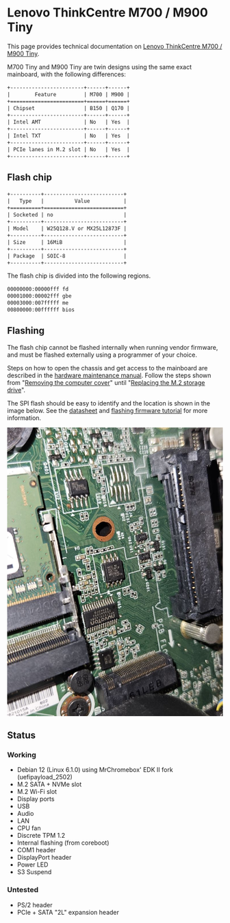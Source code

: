 # Lenovo ThinkCentre M700 / M900 Tiny

This page provides technical documentation on [Lenovo ThinkCentre M700 / M900 Tiny].

M700 Tiny and M900 Tiny are twin designs using the same exact mainboard, with
the following differences:

```{eval-rst}
+------------------------+------+------+
|        Feature         | M700 | M900 |
+========================+======+======+
| Chipset                | B150 | Q170 |
+------------------------+------+------+
| Intel AMT              | No   | Yes  |
+------------------------+------+------+
| Intel TXT              | No   | Yes  |
+------------------------+------+------+
| PCIe lanes in M.2 slot | No   | Yes  |
+------------------------+------+------+
```

## Flash chip

```{eval-rst}
+----------+--------------------------+
|   Type   |          Value           |
+==========+==========================+
| Socketed | no                       |
+----------+--------------------------+
| Model    | W25Q128.V or MX25L12873F |
+----------+--------------------------+
| Size     | 16MiB                    |
+----------+--------------------------+
| Package  | SOIC-8                   |
+----------+--------------------------+
```

The flash chip is divided into the following regions.

	00000000:00000fff fd
	00001000:00002fff gbe
	00003000:007fffff me
	00800000:00ffffff bios

## Flashing

The flash chip cannot be flashed internally when running vendor firmware, and must
be flashed externally using a programmer of your choice.

Steps on how to open the chassis and get access to the mainboard are described
in the [hardware maintenance manual]. Follow the steps shown from
"[Removing the computer cover]" until "[Replacing the M.2 storage drive]".

The SPI flash should be easy to identify and the location is shown in the image
below. See the [datasheet] and [flashing firmware tutorial] for more information.

![](thinkcentre_m900_tiny_spi_location.jpg)

## Status

### Working

 * Debian 12 (Linux 6.1.0) using MrChromebox' EDK II fork (uefipayload_2502)
 * M.2 SATA + NVMe slot
 * M.2 Wi-Fi slot
 * Display ports
 * USB
 * Audio
 * LAN
 * CPU fan
 * Discrete TPM 1.2
 * Internal flashing (from coreboot)
 * COM1 header
 * DisplayPort header
 * Power LED
 * S3 Suspend

### Untested

 * PS/2 header
 * PCIe + SATA "2L" expansion header

[Lenovo ThinkCentre M700 / M900 Tiny]: https://psref.lenovo.com/syspool/Sys/PDF/ThinkCentre/ThinkCentre_M900_Tiny/ThinkCentre_M900_Tiny_Spec.PDF
[hardware maintenance manual]: https://download.lenovo.com/pccbbs/thinkcentre_pdf/m700_m900_m900x_tiny_hmm.pdf
[Removing the computer cover]: https://download.lenovo.com/pccbbs/thinkcentre_pdf/m700_m900_m900x_tiny_hmm.pdf#page=119
[Replacing the M.2 storage drive]: https://download.lenovo.com/pccbbs/thinkcentre_pdf/m700_m900_m900x_tiny_hmm.pdf#page=134
[datasheet]: https://www.mouser.com/datasheet/2/949/w25q128jv_revf_03272018_plus-1489608.pdf
[flashing firmware tutorial]: ../../tutorial/flashing_firmware/index.md
